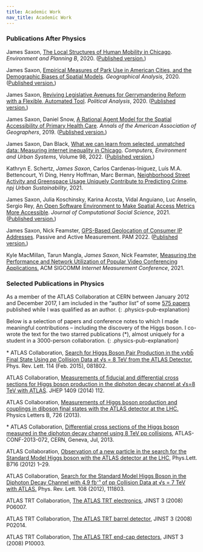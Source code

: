 ```yaml
---
title: Academic Work
nav_title: Academic Work
---
```


### Publications After Physics

James Saxon, [The Local Structures of Human Mobility in Chicago][local-structures-pdf]. <i>Environment and Planning B</i>, 2020.  ([Published version.][local-structures-pub])

James Saxon, [Empirical Measures of Park Use in American Cities, and the Demographic Biases of Spatial Models][park-use-pdf]. <i>Geographical Analysis</i>, 2020. ([Published version.][park-use-pub])

James Saxon, [Reviving Legislative Avenues for Gerrymandering Reform with a Flexible, Automated Tool][c4-pdf].  <i>Political Analysis</i>, 2020.  ([Published version.][c4-pub])

James Saxon, Daniel Snow, [A Rational Agent Model for the Spatial Accessibility of Primary Health Care][raam-pdf].  <i>Annals of the American Association of Geographers</i>, 2019. ([Published version.][raam-pub])

James Saxon, Dan Black, [What we can learn from selected, unmatched data: Measuring internet inequality in Chicago][ookla-pdf]. <i>Computers, Environment and Urban Systems</i>, Volume 98, 2022. ([Published version.][ookla-pub])

Kathryn E. Schertz, <i>James Saxon</i>, Carlos Cardenas-Iniguez, Luís M.A. Bettencourt, Yi Ding, Henry Hoffman, Marc Berman,
  [Neighborhood Street Activity and Greenspace Usage Uniquely Contribute to Predicting Crime][psych-parks-pub].
  <i>npj Urban Sustainability</i>, 2021.

James Saxon, Julia Koschinsky, Karina Acosta, Vidal Anguiano, Luc Anselin, Sergio Rey,
  [An Open Software Environment to Make Spatial Access Metrics More Accessible][jcss-access-pdf]. <i>Journal of Computational Social Science</i>, 2021. ([Published version.][jcss-access-pub])


James Saxon, Nick Feamster, [GPS-Based Geolocation of Consumer IP Addresses][gps-geoloc-pdf]. Passive and Active Measurement. PAM 2022. ([Published version.][gps-geoloc-pub])

Kyle MacMillan, Tarun Mangla, <em>James Saxon</em>, Nick Feamster, [Measuring the Performance and Network Utilization of Popular Video Conferencing Applications.][video-conf-pub] ACM SIGCOMM <em>Internet Measurement Conference</em>, 2021.


### Selected Publications in Physics

As a member of the ATLAS Collaboration at CERN between January 2012 and
December 2017, I am included in the “author list” of some [575 papers](inspire)
published while I was qualified as an author. 
{: .physics-pub-explanation}

Below is a selection of papers and conference notes to which I made meaningful
contributions – including the discovery of the Higgs boson.
I co-wrote the text for the two starred publications (\*), almost uniquely
for a student in a 3000-person collaboration.
{: .physics-pub-explanation}


\* ATLAS Collaboration, [Search for Higgs Boson Pair Production in the γγbb̅ Final State Using _pp_ Collision Data at √s = 8 TeV from the ATLAS Detector.][dihiggs] Phys. Rev. Lett. 114 (Feb. 2015), 081802.

ATLAS Collaboration, [Measurements of fiducial and differential cross sections for Higgs boson production in the diphoton decay channel at √s=8 TeV with ATLAS][dxs-paper]. JHEP 1409 (2014) 112.

ATLAS Collaboration, [Measurements of Higgs boson production and couplings in diboson final states with the ATLAS detector at the LHC.][higgs-couplings-2013] Physics Letters B, 726 (2013).

\* ATLAS Collaboration, [Differential cross sections of the Higgs boson measured in the diphoton decay channel using 8 TeV pp collisions][dxs-conf], ATLAS-CONF-2013-072, CERN, Geneva, Jul, 2013.

ATLAS Collaboration, [Observation of a new particle in the search for the Standard Model Higgs boson with the ATLAS detector at the LHC][higgs-observation], Phys.Lett. B716 (2012) 1–29.

ATLAS Collaboration, [Search for the Standard Model Higgs Boson in the Diphoton Decay Channel with 4.9 fb⁻¹ of pp Collision Data at √s = 7 TeV with ATLAS.][last-higgs-search] Phys. Rev. Lett. 108 (2012), 111803.

ATLAS TRT Collaboration, [The ATLAS TRT electronics][trt-electronics], JINST 3 (2008) P06007.

ATLAS TRT Collaboration, [The ATLAS TRT barrel detector][trt-barrel], JINST 3 (2008) P02014.

ATLAS TRT Collaboration, [The ATLAS TRT end-cap detectors][trt-endcaps], JINST 3 (2008) P10003.



[inspire]: https://inspirehep.net/authors/1077634
[local-structures-pdf]: /assets/papers/saxon-local-structures-mobility.pdf
[local-structures-pub]: https://journals.sagepub.com/doi/10.1177/2399808320949539
[park-use-pdf]: /assets/papers/saxon-park-use.pdf
[park-use-pub]: https://onlinelibrary.wiley.com/doi/10.1111/gean.12265
[c4-pdf]: /assets/papers/saxon-redistricting.pdf
[c4-pub]: https://www.cambridge.org/core/journals/political-analysis/article/reviving-legislative-avenues-for-gerrymandering-reform-with-a-flexible-automated-tool/017DE06B8F8F45DA18FAEF9BAE567E70
[raam-pdf]: /assets/papers/saxon-access-raam.pdf
[raam-pub]: https://doi.org/10.1080/24694452.2019.1629870
[psych-parks-pub]: https://www.nature.com/articles/s42949-020-00005-7
[jcss-access-pdf]: https://www.researchgate.net/profile/Julia-Koschinsky-2/publication/350338824_An_Open_Software_Environment_to_Make_Spatial_Access_Metrics_More_Accessible/links/605a8d5da6fdccbfea003549/An-Open-Software-Environment-to-Make-Spatial-Access-Metrics-More-Accessible.pdf
[jcss-access-pub]: https://dx.doi.org/10.1007/s42001-021-00126-8
[video-conf-pub]: https://dl.acm.org/doi/10.1145/3487552.3487842
[gps-geoloc-pdf]: https://arxiv.org/pdf/2105.13389
[gps-geoloc-pub]: https://link.springer.com/chapter/10.1007/978-3-030-98785-5_6]
[ookla-pub]: https://www.sciencedirect.com/science/article/abs/pii/S0198971522001181
[ookla-pdf]: https://papers.ssrn.com/sol3/Delivery.cfm?abstractid=4103426
[dihiggs]: https://journals.aps.org/prl/abstract/10.1103/PhysRevLett.114.081802
[dxs-paper]: http://dx.doi.org/10.1007/JHEP09(2014)112
[dxs-conf]: http://cds.cern.ch/record/1562925
[higgs-couplings-2013]: https://doi.org/10.1016/j.physletb.2013.08.010
[higgs-observation]: https://doi.org/10.1016/j.physletb.2012.08.020
[last-higgs-search]: http://dx.doi.org/10.1103/PhysRevLett.108.111803
[trt-electronics]: http://dx.doi.org/10.1088/1748-0221/3/06/P06007
[trt-barrel]: http://dx.doi.org/10.1088/1748-0221/3/02/P02014
[trt-endcaps]: http://dx.doi.org/10.1088/1748-0221/3/10/P10003
